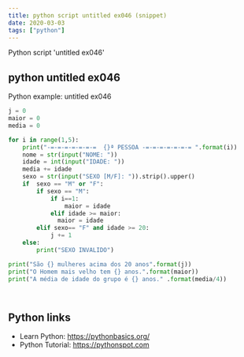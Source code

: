 ```yaml
---
title: python script untitled ex046 (snippet)
date: 2020-03-03
tags: ["python"]
---
```

Python script 'untitled ex046'


## python untitled ex046

Python example: untitled ex046

```python
j = 0
maior = 0
media = 0

for i in range(1,5):
    print("-=-=-=-=-=-=-=  {}ª PESSOA -=-=-=-=-=-=-= ".format(i))
    nome = str(input("NOME: "))
    idade = int(input("IDADE: "))
    media += idade
    sexo = str(input("SEXO [M/F]: ")).strip().upper()
    if  sexo == "M" or "F":
        if sexo == "M":
            if i==1:
                maior = idade
            elif idade >= maior:
              maior = idade
        elif sexo== "F" and idade >= 20:
            j += 1
    else:
        print("SEXO INVALIDO")

print("São {} mulheres acima dos 20 anos".format(j))
print("O Homem mais velho tem {} anos.".format(maior))
print("A média de idade do grupo é {} anos." .format(media/4))




```

## Python links

- Learn Python: https://pythonbasics.org/
- Python Tutorial: https://pythonspot.com
